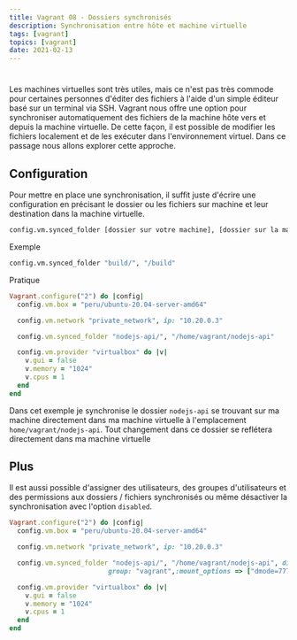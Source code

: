```yaml
---
title: Vagrant 08 - Dossiers synchronisés
description: Synchronisation entre hôte et machine virtuelle
tags: [vagrant]
topics: [vagrant]
date: 2021-02-13
---
```


#

Les machines virtuelles sont très utiles, mais ce n'est pas très commode pour certaines personnes d'éditer des fichiers à l'aide d'un simple éditeur basé sur un terminal via SSH. Vagrant nous offre une option pour synchroniser automatiquement des fichiers de la machine hôte vers et depuis la machine virtuelle. De cette façon, il est possible de modifier les fichiers localement et de les exécuter dans l'environnement virtuel. Dans ce passage nous allons explorer cette approche.

## Configuration

Pour mettre en place une synchronisation, il suffit juste d'écrire une configuration en précisant le dossier ou les fichiers sur machine et leur destination dans la machine virtuelle.

```bash
config.vm.synced_folder [dossier sur votre machine], [dossier sur la machine virtuelle]
```

Exemple

```bash
config.vm.synced_folder "build/", "/build"
```

Pratique

```ruby
Vagrant.configure("2") do |config|
  config.vm.box = "peru/ubuntu-20.04-server-amd64"

  config.vm.network "private_network", ip: "10.20.0.3"

  config.vm.synced_folder "nodejs-api/", "/home/vagrant/nodejs-api"

  config.vm.provider "virtualbox" do |v|
    v.gui = false
    v.memory = "1024"
    v.cpus = 1
  end
end
```

Dans cet exemple je synchronise le dossier `nodejs-api` se trouvant sur ma machine directement dans ma machine virtuelle à l'emplacement `home/vagrant/nodejs-api`. Tout changement dans ce dossier se reflétera directement dans ma machine virtuelle

## Plus

Il est aussi possible d'assigner des utilisateurs, des groupes d'utilisateurs et des permissions aux dossiers / fichiers synchronisés ou même désactiver la synchronisation avec l'option `disabled`.

```ruby
Vagrant.configure("2") do |config|
  config.vm.box = "peru/ubuntu-20.04-server-amd64"

  config.vm.network "private_network", ip: "10.20.0.3"

  config.vm.synced_folder "nodejs-api/", "/home/vagrant/nodejs-api", disabled: true, owner: "vagrant",
						 group: "vagrant",:mount_options => ["dmode=777", "fmode=666"]

  config.vm.provider "virtualbox" do |v|
    v.gui = false
    v.memory = "1024"
    v.cpus = 1
  end
end
```
